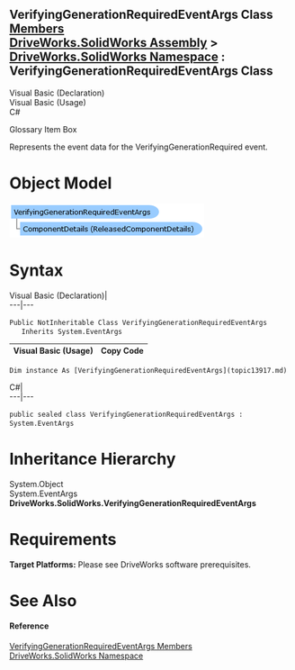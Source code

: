VerifyingGenerationRequiredEventArgs Class   
[Members](topic13918.md)   
[DriveWorks.SolidWorks Assembly](topic13342.md) > [DriveWorks.SolidWorks Namespace](topic13345.md) : VerifyingGenerationRequiredEventArgs Class  
---  
  
Visual Basic (Declaration)    
Visual Basic (Usage)    
C# 

Glossary Item Box

Represents the event data for the VerifyingGenerationRequired event. 

# Object Model

![](dotnetdiagramimages/image768.png)

# Syntax

Visual Basic (Declaration)|   
---|---  
      
    
    Public NotInheritable Class VerifyingGenerationRequiredEventArgs 
       Inherits System.EventArgs  
  
Visual Basic (Usage)| Copy Code  
---|---  
      
    
    Dim instance As [VerifyingGenerationRequiredEventArgs](topic13917.md)  
  
C#|   
---|---  
      
    
    public sealed class VerifyingGenerationRequiredEventArgs : System.EventArgs   
  
# Inheritance Hierarchy

System.Object  
System.EventArgs  
**DriveWorks.SolidWorks.VerifyingGenerationRequiredEventArgs**  


# Requirements

**Target Platforms:** Please see DriveWorks software prerequisites.

# See Also

#### Reference

[VerifyingGenerationRequiredEventArgs Members](topic13918.md)   
[DriveWorks.SolidWorks Namespace](topic13345.md)


